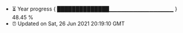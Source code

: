 - ⏳ Year progress { ██████████████▁▁▁▁▁▁▁▁▁▁▁▁▁▁▁▁ } 48.45 %
- ⏰ Updated on Sat, 26 Jun 2021 20:19:10 GMT

